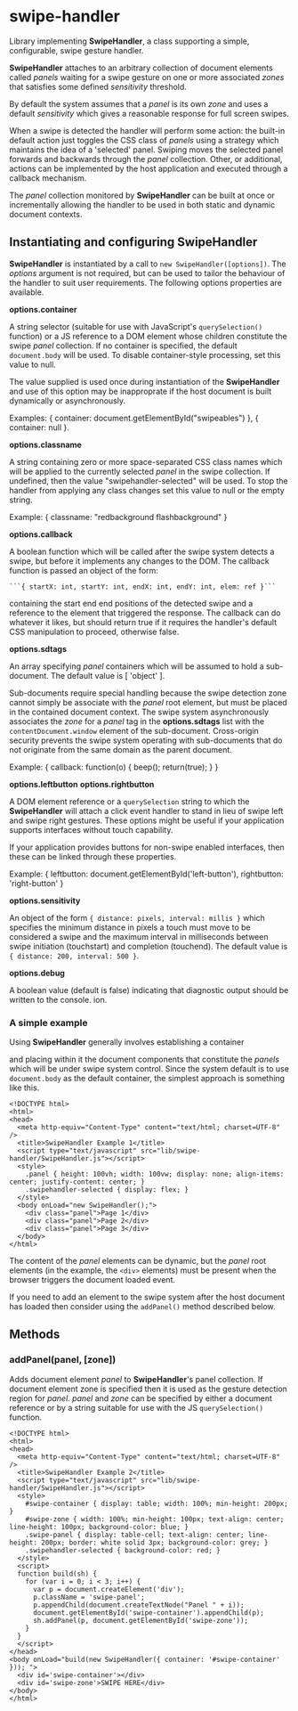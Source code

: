 # swipe-handler

Library implementing __SwipeHandler__, a class supporting a simple, configurable,
swipe gesture handler.

__SwipeHandler__ attaches to an arbitrary collection of document elements called
_panels_ waiting for a swipe gesture on one or more associated _zones_ that
satisfies some defined _sensitivity_ threshold.

By default the system assumes that a _panel_ is its own _zone_ and uses a
default _sensitivity_ which gives a reasonable response for full screen
swipes.

When a swipe is detected the handler will perform some action: the built-in default
action just toggles the CSS class of _panels_ using a strategy which maintains the
idea of a 'selected' panel.  Swiping moves the selected panel forwards and backwards
through the _panel_ collection.  Other, or additional, actions can be implemented
by the host application and executed through a callback mechanism.

The _panel_ collection monitored by __SwipeHandler__ can be built at once or
incrementally allowing the handler to be used in both static and dynamic document
contexts.

## Instantiating and configuring SwipeHandler

__SwipeHandler__ is instantiated by a call to ```new SwipeHandler([options])```.
The _options_ argument is not required, but can be used to tailor the behaviour of
the handler to suit user requirements.  The following options properties are available.

__options.container__

A string selector (suitable for use with JavaScript's ```querySelection()``` function)
or a JS reference to a DOM element whose children constitute the swipe _panel_ collection.
If no container is specified, the default ```document.body``` will be used.  To disable
container-style processing, set this value to null.

The value supplied is used once during instantiation of the __SwipeHandler__ and use of
this option may be inapproprate if the host document is built dynamically or asynchronously.

Examples: { container: document.getElementById("swipeables") }, { container: null }.

__options.classname__

A string containing zero or more space-separated CSS class names which will be applied
to the currently selected _panel_ in the swipe collection.  If undefined, then the value
"swipehandler-selected" will be used. To stop the handler from applying any class changes
set this value to null or the empty string.

Example: { classname: "redbackground flashbackground" }

__options.callback__

A boolean function which will be called after the swipe system detects a swipe, but before
it implements any changes to the DOM.  The callback function is passed an object of the form:

    ```{ startX: int, startY: int, endX: int, endY: int, elem: ref }```
    
containing the start end end positions of the detected swipe and a reference to the element
that triggered the response.  The callback can do whatever it likes, but should return true
if it requires the handler's default CSS manipulation to proceed, otherwise false.

__options.sdtags__

An array specifying _panel_ containers which will be assumed to hold a sub-document.  The
default value is [ 'object' ].

Sub-documents require special handling because the swipe detection zone cannot simply be
associate with the _panel_ root element, but must be placed in the contained document
context.  The swipe system asynchronously associates the _zone_ for a _panel_ tag in the
__options.sdtags__ list with the ```contentDocument.window``` element of the
sub-document.  Cross-origin security prevents the swipe system operating with sub-documents
that do not originate from the same domain as the parent document.

Example: { callback: function(o) { beep(); return(true); } }

__options.leftbutton__
__options.rightbutton__

A DOM element reference or a ```querySelection``` string to which the __SwipeHandler__ will
attach a click event handler to stand in lieu of swipe left and swipe right gestures.  These
options might be useful if your application supports interfaces without touch capability.

If your application provides buttons for non-swipe enabled interfaces, then these can be
linked through these properties.

Example: { leftbutton: document.getElementById('left-button'), rightbutton: 'right-button' }

__options.sensitivity__

An object of the form ```{ distance: pixels, interval: millis }``` which specifies the minimum
distance in pixels a touch must move to be considered a swipe and the maximum interval in
milliseconds between swipe initiation (touchstart) and completion (touchend).  The default value
is ```{ distance: 200, interval: 500 }```.

__options.debug__

A boolean value (default is false) indicating that diagnostic output should be written to
the console.
ion.
  
### A simple example

Using __SwipeHandler__ generally involves establishing a container <div> and placing
within it the document components that constitute the _panels_ which will be under
swipe system control.  Since the system default is to use ```document.body``` as the
default container, the simplest approach is something like this.
```
<!DOCTYPE html>
<html>
<head>
  <meta http-equiv="Content-Type" content="text/html; charset=UTF-8" />
  <title>SwipeHandler Example 1</title>
  <script type="text/javascript" src="lib/swipe-handler/SwipeHandler.js"></script>
  <style>
    .panel { height: 100vh; width: 100vw; display: none; align-items: center; justify-content: center; }
    .swipehandler-selected { display: flex; }
  </style>
  <body onLoad="new SwipeHandler();">
    <div class="panel">Page 1</div>
    <div class="panel">Page 2</div>
    <div class="panel">Page 3</div>
  </body>
</html>
```
The content of the _panel_ elements can be dynamic, but the _panel_ root elements (in
the example, the ```<div>``` elements) must be present when the browser triggers the
document loaded event.
    
If you need to add an element to the swipe system after the host document has loaded
then consider using the ```addPanel()``` method described below.

## Methods

### addPanel(panel, [zone])

Adds document element _panel_ to __SwipeHandler__'s panel collection.  If document element zone is specified then it is used as the gesture detection region for _panel_.  _panel_ and _zone_ can be specified by either a document reference or by a string suitable for use with the JS ```querySelection()``` function.      
```
<!DOCTYPE html>
<html>
<head>
  <meta http-equiv="Content-Type" content="text/html; charset=UTF-8" />
  <title>SwipeHandler Example 2</title>
  <script type="text/javascript" src="lib/swipe-handler/SwipeHandler.js"></script>
  <style>
    #swipe-container { display: table; width: 100%; min-height: 200px; }
    #swipe-zone { width: 100%; min-height: 100px; text-align: center; line-height: 100px; background-color: blue; }
    .swipe-panel { display: table-cell; text-align: center; line-height: 200px; border: white solid 3px; background-color: grey; }
    .swipehandler-selected { background-color: red; }
  </style>
  <script>
  function build(sh) {
    for (var i = 0; i < 3; i++) {
      var p = document.createElement('div');
      p.className = 'swipe-panel';
      p.appendChild(document.createTextNode("Panel " + i));
      document.getElementById('swipe-container').appendChild(p);
      sh.addPanel(p, document.getElementById('swipe-zone'));
    }
  }
  </script>
</head>
<body onLoad="build(new SwipeHandler({ container: '#swipe-container' })); ">
  <div id='swipe-container'></div>
  <div id='swipe-zone'>SWIPE HERE</div>
</body>
</html>
```
